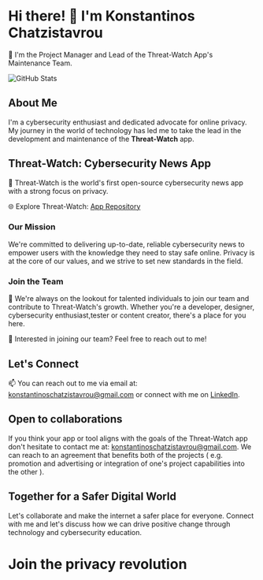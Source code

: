 # Hi there! 👋 I'm Konstantinos Chatzistavrou

🔭 I'm the Project Manager and Lead of the Threat-Watch App's Maintenance Team.

![GitHub Stats](https://github-readme-stats.vercel.app/api?username=Konstantinos-Chatzistavrou&show_icons=true&theme=dark)

## About Me

I'm a cybersecurity enthusiast and dedicated advocate for online privacy. My journey in the world of technology has led me to take the lead in the development and maintenance of the **Threat-Watch** app.

## Threat-Watch: Cybersecurity News App

🚀 Threat-Watch is the world's first open-source cybersecurity news app with a strong focus on privacy.

🌐 Explore Threat-Watch: [App Repository](https://github.com/kochas23/Threat-Watch)

### Our Mission

We're committed to delivering up-to-date, reliable cybersecurity news to empower users with the knowledge they need to stay safe online. Privacy is at the core of our values, and we strive to set new standards in the field.

### Join the Team

👥 We're always on the lookout for talented individuals to join our team and contribute to Threat-Watch's growth. Whether you're a developer, designer, cybersecurity enthusiast,tester or content creator, there's a place for you here.

📢 Interested in joining our team? Feel free to reach out to me!

## Let's Connect

📫 You can reach out to me via email at: konstantinoschatzistavrou@gmail.com or connect with me on [LinkedIn](https://www.linkedin.com/in/konstantinos-chatzistavrou-59801b256).

## Open to collaborations

If you think your app or tool aligns with the goals of the Threat-Watch app don't hesitate to contact me at: konstantinoschatzistavrou@gmail.com. We can reach to an agreement that benefits both of the projects ( e.g. promotion and advertising or integration of one's project capabilities into the other ).

## Together for a Safer Digital World

Let's collaborate and make the internet a safer place for everyone. Connect with me and let's discuss how we can drive positive change through technology and cybersecurity education.

# Join the privacy revolution
